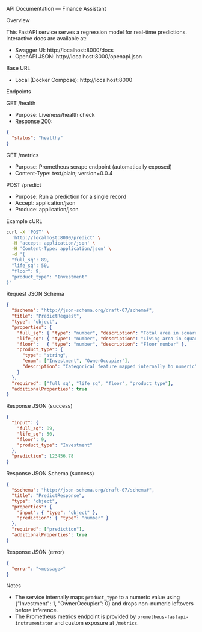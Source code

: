 API Documentation — Finance Assistant

Overview

This FastAPI service serves a regression model for real-time predictions. Interactive docs are available at:

- Swagger UI: http://localhost:8000/docs
- OpenAPI JSON: http://localhost:8000/openapi.json

Base URL

- Local (Docker Compose): http://localhost:8000

Endpoints

GET /health

- Purpose: Liveness/health check
- Response 200:

```json
{
  "status": "healthy"
}
```

GET /metrics

- Purpose: Prometheus scrape endpoint (automatically exposed)
- Content-Type: text/plain; version=0.0.4

POST /predict

- Purpose: Run a prediction for a single record
- Accept: application/json
- Produce: application/json

Example cURL

```bash
curl -X 'POST' \
  'http://localhost:8000/predict' \
  -H 'accept: application/json' \
  -H 'Content-Type: application/json' \
  -d '{
  "full_sq": 89,
  "life_sq": 50,
  "floor": 9,
  "product_type": "Investment"
}'
```

Request JSON Schema

```json
{
  "$schema": "http://json-schema.org/draft-07/schema#",
  "title": "PredictRequest",
  "type": "object",
  "properties": {
    "full_sq": { "type": "number", "description": "Total area in square meters" },
    "life_sq": { "type": "number", "description": "Living area in square meters" },
    "floor":   { "type": "number", "description": "Floor number" },
    "product_type": {
      "type": "string",
      "enum": ["Investment", "OwnerOccupier"],
      "description": "Categorical feature mapped internally to numeric"
    }
  },
  "required": ["full_sq", "life_sq", "floor", "product_type"],
  "additionalProperties": true
}
```

Response JSON (success)

```json
{
  "input": {
    "full_sq": 89,
    "life_sq": 50,
    "floor": 9,
    "product_type": "Investment"
  },
  "prediction": 123456.78
}
```

Response JSON Schema (success)

```json
{
  "$schema": "http://json-schema.org/draft-07/schema#",
  "title": "PredictResponse",
  "type": "object",
  "properties": {
    "input": { "type": "object" },
    "prediction": { "type": "number" }
  },
  "required": ["prediction"],
  "additionalProperties": true
}
```

Response JSON (error)

```json
{
  "error": "<message>"
}
```

Notes

- The service internally maps `product_type` to a numeric value using {"Investment": 1, "OwnerOccupier": 0} and drops non-numeric leftovers before inference.
- The Prometheus metrics endpoint is provided by `prometheus-fastapi-instrumentator` and custom exposure at `/metrics`.
